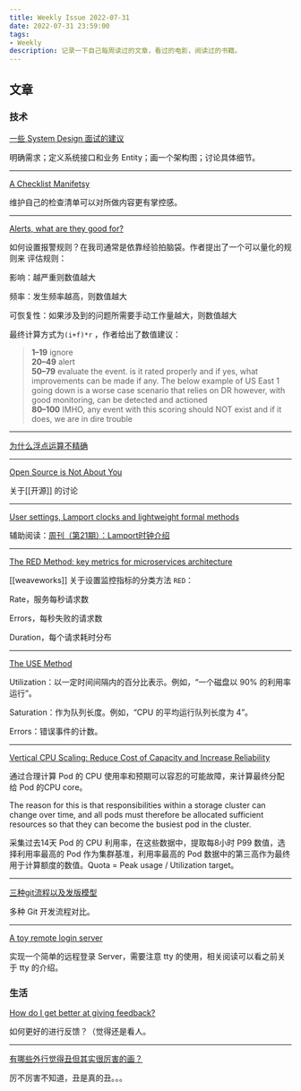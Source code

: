```yaml
---
title: Weekly Issue 2022-07-31
date: 2022-07-31 23:59:00
tags:
- Weekly
description: 记录一下自己每周读过的文章，看过的电影，阅读过的书籍。
---
```



## 文章

### 技术


[一些 System Design 面试的建议](https://sichengingermay.com/how-to-do-system-design-interview/)

明确需求；定义系统接口和业务 Entity；画一个架构图；讨论具体细节。

---

[A Checklist Manifetsy](https://www.etsy.com/codeascraft/a-checklist-manifetsy)

维护自己的检查清单可以对所做内容更有掌控感。

---

[Alerts, what are they good for?](https://medium.com/@tophatengblog/alerts-what-are-they-good-for-fe085e9ab4db)

如何设置报警规则？在我司通常是依靠经验拍脑袋。作者提出了一个可以量化的规则来 评估规则：

影响：越严重则数值越大

频率：发生频率越高，则数值越大

可恢复性：如果涉及到的问题所需要手动工作量越大，则数值越大

最终计算方式为`(i+f)*r` ，作者给出了数值建议：

> **1–19** ignore  
**20–49** alert  
**50–79** evaluate the event. is it rated properly and if yes, what improvements can be made if any. The below example of US East 1 going down is a worse case scenario that relies on DR however, with good monitoring, can be detected and actioned  
**80–100** IMHO, any event with this scoring should NOT exist and if it does, we are in dire trouble

---

[为什么浮点运算不精确](https://blog.shell909090.org/blog/archives/2885/)

---

[Open Source is Not About You](https://gist.github.com/richhickey/1563cddea1002958f96e7ba9519972d9)

关于[[开源]] 的讨论

---

[User settings, Lamport clocks and lightweight formal methods](https://jakub-m.github.io/2022/07/17/laport-clocks-formal.html)

辅助阅读：[周刊（第21期）：Lamport时钟介绍](https://www.codedump.info/post/20220703-weekly-21/)

---

[The RED Method: key metrics for microservices architecture](https://www.weave.works/blog/the-red-method-key-metrics-for-microservices-architecture/)

[[weaveworks]] 关于设置监控指标的分类方法 `RED`：

Rate，服务每秒请求数

Errors，每秒失败的请求数

Duration，每个请求耗时分布

---

[The USE Method](https://www.brendangregg.com/usemethod.html)

Utilization：以一定时间间隔内的百分比表示。例如，“一个磁盘以 90% 的利用率运行”。

Saturation：作为队列长度。例如，“CPU 的平均运行队列长度为 4”。

Errors：错误事件的计数。

---

[Vertical CPU Scaling: Reduce Cost of Capacity and Increase Reliability](https://eng.uber.com/vertical-cpu-scaling/)

通过合理计算 Pod 的 CPU 使用率和预期可以容忍的可能故障，来计算最终分配给 Pod 的CPU core。

The reason for this is that responsibilities within a storage cluster can change over time, and all pods must therefore be allocated sufficient resources so that they can become the busiest pod in the cluster.

采集过去14天 Pod 的 CPU 利用率，在这些数据中，提取每8小时 P99 数值，选择利用率最高的 Pod 作为集群基准，利用率最高的 Pod 数据中的第三高作为最终用于计算额度的数值。Quota = Peak usage / Utilization target。

---

[三种git流程以及发版模型](https://jiajunhuang.com/articles/2022_07_28-git_flows.md.html)

多种 Git 开发流程对比。

---

[A toy remote login server](https://jvns.ca/blog/2022/07/28/toy-remote-login-server/)

实现一个简单的远程登录 Server，需要注意 tty 的使用，相关阅读可以看之前关于 tty 的介绍。



### 生活


[How do I get better at giving feedback?](https://www.theengineeringmanager.com/qa/how-do-i-get-better-at-giving-feedback/)

如何更好的进行反馈？（觉得还是看人。

---

[有哪些外行觉得丑但其实很厉害的画？](https://daily.zhihu.com/story/9751019) 

厉不厉害不知道，丑是真的丑。。。